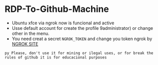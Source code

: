 # RDP-To-Github-Machine

+ Ubuntu xfce via ngrok now is funcional and active
+ Usse default account for create the profile 9administrator) or change other in the menu.
+ You need creat a secret ``NGROK_TOKEN`` and change you token ngrok by [NGROK SITE](https://ngrok.com)


``py
Please, don't use it for mining or ilegal uses, or for break the rules of github
it is for educacional purposes
``
